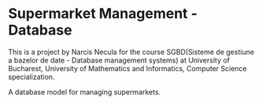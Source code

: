 # Supermarket Management - Database
  This is a project by Narcis Necula for the course SGBD(Sisteme de gestiune a bazelor de date - Database management systems) at University of Bucharest, University of Mathematics and Informatics, Computer Science specialization.

  A database model for managing supermarkets.
